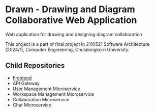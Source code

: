 # Drawn - Drawing and Diagram Collaborative Web Application

Web application for drawing and designing diagram collaboration

This project is a part of final project in 2110521 Software Architecture (2024/1), Computer Engineering, Chulalongkorn University.

## Child Repositories
- [Frontend](https://github.com/pineylilly/drawn-frontend)
- API Gateway
- User Management Microservice
- Workspace Management Microservice
- Collaboration Microservice
- Chat Microservice